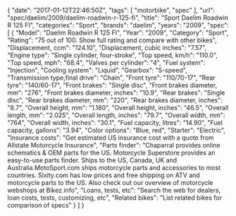 {
    "date": "2017-01-12T22:46:50Z",
    "tags": [
        "motorbike",
        "spec"
    ],
    "url": "spec\/daelim\/2009\/daelim-roadwin-r-125-fi",
    "title": "Sport Daelim Roadwin R 125 FI",
    "categories": "Sport",
    "brands": "daelim",
    "years": "2009",
    "spec": [
        {
            "Model": "Daelim Roadwin R 125 FI",
            "Year": "2009",
            "Category": "Sport",
            "Rating": "75 out of 100. Show full rating and compare with other bikes",
            "Displacement, ccm": "124.10",
            "Displacement, cubic inches": "7.57",
            "Engine type": "Single cylinder, four-stroke",
            "Top speed, km\/h": "110.0",
            "Top speed, mph": "68.4",
            "Valves per cylinder": "4",
            "Fuel system": "Injection",
            "Cooling system": "Liquid",
            "Gearbox": "5-speed",
            "Transmission type,final drive": "Chain",
            "Front tyre": "110\/70-17",
            "Rear tyre": "140\/60-17",
            "Front brakes": "Single disc",
            "Front brakes diameter, mm": "276",
            "Front brakes diameter, inches": "10.9",
            "Rear brakes": "Single disc",
            "Rear brakes diameter, mm": "220",
            "Rear brakes diameter, inches": "8.7",
            "Overall height, mm": "1.180",
            "Overall height, inches": "46.5",
            "Overall length, mm": "2.025",
            "Overall length, inches": "79.7",
            "Overall width, mm": "764",
            "Overall width, inches": "30.1",
            "Fuel capacity, litres": "14.90",
            "Fuel capacity, gallons": "3.94",
            "Color options": "Blue, red",
            "Starter": "Electric",
            "Insurance costs": "Get estimated US insurance cost with a quote from Allstate Motorcycle Insurance",
            "Parts finder": "Chaparral provides online schematics & OEM parts for the US.   Motorcycle Superstore provides an easy-to-use parts finder. Ships to the US, Canada, UK and Australia.MotoSport.com ships motorcycle parts and accessories to most countries.    Sixity.com has low prices and free shipping on ATV and motorcycle parts to the US. Also check out our overview of motorcycle webshops at Bikez.info",
            "Loans, tests, etc": "Search the web for dealers, loan costs, tests, customizing, etc",
            "Related bikes": "List related bikes for comparison of specs"
        }
    ]
}
